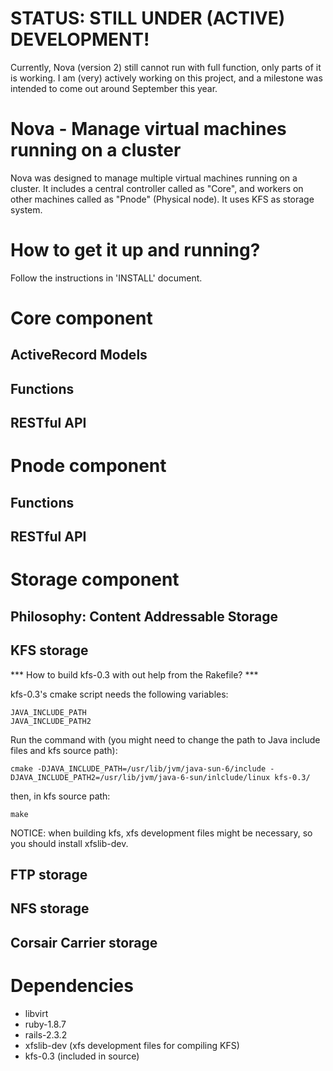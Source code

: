 STATUS: STILL UNDER (ACTIVE) DEVELOPMENT!
=========================================
Currently, Nova (version 2) still cannot run with full function, only parts of it is working.
I am (very) actively working on this project, and a milestone was intended to come out around September this year.


Nova - Manage virtual machines running on a cluster
===================================================

Nova was designed to manage multiple virtual machines running on a cluster.
It includes a central controller called as "Core", and workers on other
machines called as "Pnode" (Physical node). It uses KFS as storage system.



How to get it up and running?
=============================
Follow the instructions in 'INSTALL' document.


Core component
==============


ActiveRecord Models
-------------------


Functions
---------


RESTful API
-----------





Pnode component
===============




Functions
---------


RESTful API
-----------



Storage component
=================


Philosophy: Content Addressable Storage
---------------------------------------


KFS storage
-----------

*** How to build kfs-0.3 with out help from the Rakefile? ***

kfs-0.3's cmake script needs the following variables:

    JAVA_INCLUDE_PATH
    JAVA_INCLUDE_PATH2

Run the command with (you might need to change the path to Java include files and kfs source path):

    cmake -DJAVA_INCLUDE_PATH=/usr/lib/jvm/java-sun-6/include -DJAVA_INCLUDE_PATH2=/usr/lib/jvm/java-6-sun/inlclude/linux kfs-0.3/

then, in kfs source path:

    make

NOTICE: when building kfs, xfs development files might be necessary, so you should install xfslib-dev.

FTP storage
-----------

NFS storage
-----------

Corsair Carrier storage
-----------------------

Dependencies
============

+ libvirt
+ ruby-1.8.7
+ rails-2.3.2
+ xfslib-dev (xfs development files for compiling KFS)
+ kfs-0.3 (included in source)

